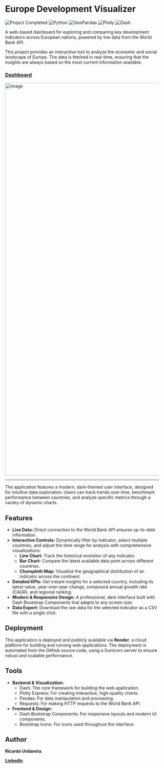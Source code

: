 # Europe Development Visualizer

<p align="left">
  <img src="https://img.shields.io/badge/Project_Completed-%E2%9C%94-2ECC71?style=flat-square&logo=checkmarx&logoColor=white" alt="Project Completed"/>
  <img src="https://img.shields.io/badge/Python-3.9%2B-3776AB?style=flat-square&logo=python&logoColor=white" alt="Python"/>
  <img src="https://img.shields.io/badge/GeoPandas-Geolocation-2A7F62?style=flat-square&logo=geopandas&logoColor=white" alt="GeoPandas"/>
  <img src="https://img.shields.io/badge/Plotly-Interactive_Visualization-3F4F75?style=flat-square&logo=plotly&logoColor=white" alt="Plotly"/>
  <img src="https://img.shields.io/badge/Dash-Dashboard-119DFF?style=flat-square&logo=dash&logoColor=white" alt="Dash"/>
</p>

A web-based dashboard for exploring and comparing key development indicators across European nations, powered by live data from the World Bank API.

This project provides an interactive tool to analyze the economic and social landscape of Europe. The data is fetched in real-time, ensuring that the insights are always based on the most current information available.

### [**Dashboard**](https://europe-development-visualizer.onrender.com)

<img width="2530" height="1286" alt="image" src="https://github.com/user-attachments/assets/c5bf721a-5c62-4c85-b601-b18f32664c3d" />


---

The application features a modern, dark-themed user interface, designed for intuitive data exploration. Users can track trends over time, benchmark performance between countries, and analyze specific metrics through a variety of dynamic charts.

## Features

* **Live Data:** Direct connection to the World Bank API ensures up-to-date information.
* **Interactive Controls:** Dynamically filter by indicator, select multiple countries, and adjust the time range for analysis with comprehensive visualizations:
    * **Line Chart:** Track the historical evolution of any indicator.
    * **Bar Chart:** Compare the latest available data point across different countries.
    * **Choropleth Map:** Visualize the geographical distribution of an indicator across the continent.
* **Detailed KPIs:** Get instant insights for a selected country, including its latest value, year-over-year change, compound annual growth rate (CAGR), and regional ranking.
* **Modern & Responsive Design:** A professional, dark interface built with Dash Bootstrap Components that adapts to any screen size.
* **Data Export:** Download the raw data for the selected indicator as a CSV file with a single click.

## Deployment

This application is deployed and publicly available via **Render**, a cloud platform for building and running web applications. The deployment is automated from the GitHub source code, using a Gunicorn server to ensure robust and scalable performance.

## Tools

* **Backend & Visualization:**
    * Dash: The core framework for building the web application.
    * Plotly Express: For creating interactive, high-quality charts.
    * Pandas: For data manipulation and processing.
    * Requests: For making HTTP requests to the World Bank API.
* **Frontend & Design:**
    * Dash Bootstrap Components: For responsive layouts and modern UI components.
    * Bootstrap Icons: For icons used throughout the interface.

## Author

**Ricardo Urdaneta**.

[**LinkedIn**](https://www.linkedin.com/in/ricardourdanetacastro)
